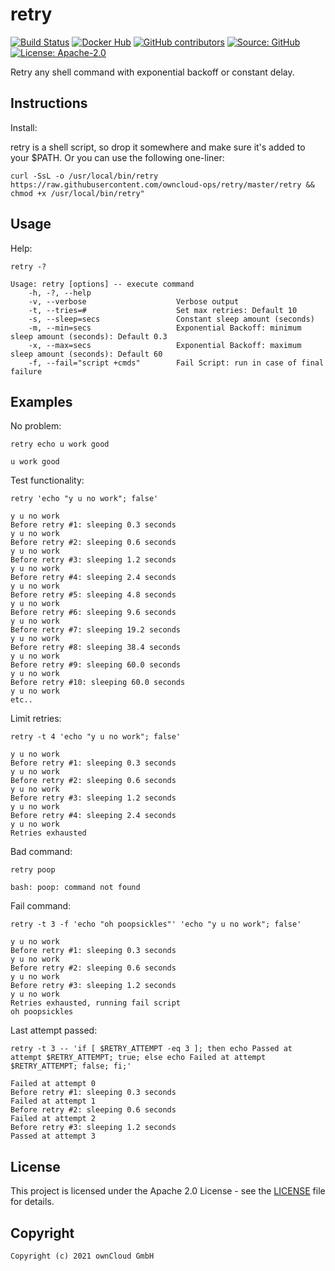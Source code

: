# retry

[![Build Status](https://img.shields.io/drone/build/owncloud-ci/retry?logo=drone&server=https%3A%2F%2Fdrone.owncloud.com)](https://drone.owncloud.com/owncloud-ci/retry)
[![Docker Hub](https://img.shields.io/docker/v/owncloudci/retry?logo=docker&label=dockerhub&sort=semver&logoColor=white)](https://hub.docker.com/r/owncloudci/retry)
[![GitHub contributors](https://img.shields.io/github/contributors/owncloud-ci/retry)](https://github.com/owncloud-ci/retry/graphs/contributors)
[![Source: GitHub](https://img.shields.io/badge/source-github-blue.svg?logo=github&logoColor=white)](https://github.com/owncloud-ci/retry)
[![License: Apache-2.0](https://img.shields.io/github/license/owncloud-ci/retry)](https://github.com/owncloud-ci/retry/blob/master/LICENSE)

Retry any shell command with exponential backoff or constant delay.

## Instructions

Install:

retry is a shell script, so drop it somewhere and make sure it's added to your \$PATH. Or you can use the following one-liner:

```Shell
curl -SsL -o /usr/local/bin/retry https://raw.githubusercontent.com/owncloud-ops/retry/master/retry && chmod +x /usr/local/bin/retry"
```

## Usage

Help:

```Shell
retry -?

Usage: retry [options] -- execute command
    -h, -?, --help
    -v, --verbose                    Verbose output
    -t, --tries=#                    Set max retries: Default 10
    -s, --sleep=secs                 Constant sleep amount (seconds)
    -m, --min=secs                   Exponential Backoff: minimum sleep amount (seconds): Default 0.3
    -x, --max=secs                   Exponential Backoff: maximum sleep amount (seconds): Default 60
    -f, --fail="script +cmds"        Fail Script: run in case of final failure
```

## Examples

No problem:

```Shell
retry echo u work good

u work good
```

Test functionality:

```Shell
retry 'echo "y u no work"; false'

y u no work
Before retry #1: sleeping 0.3 seconds
y u no work
Before retry #2: sleeping 0.6 seconds
y u no work
Before retry #3: sleeping 1.2 seconds
y u no work
Before retry #4: sleeping 2.4 seconds
y u no work
Before retry #5: sleeping 4.8 seconds
y u no work
Before retry #6: sleeping 9.6 seconds
y u no work
Before retry #7: sleeping 19.2 seconds
y u no work
Before retry #8: sleeping 38.4 seconds
y u no work
Before retry #9: sleeping 60.0 seconds
y u no work
Before retry #10: sleeping 60.0 seconds
y u no work
etc..
```

Limit retries:

```Shell
retry -t 4 'echo "y u no work"; false'

y u no work
Before retry #1: sleeping 0.3 seconds
y u no work
Before retry #2: sleeping 0.6 seconds
y u no work
Before retry #3: sleeping 1.2 seconds
y u no work
Before retry #4: sleeping 2.4 seconds
y u no work
Retries exhausted
```

Bad command:

```Shell
retry poop

bash: poop: command not found
```

Fail command:

```Shell
retry -t 3 -f 'echo "oh poopsickles"' 'echo "y u no work"; false'

y u no work
Before retry #1: sleeping 0.3 seconds
y u no work
Before retry #2: sleeping 0.6 seconds
y u no work
Before retry #3: sleeping 1.2 seconds
y u no work
Retries exhausted, running fail script
oh poopsickles
```

Last attempt passed:

```Shell
retry -t 3 -- 'if [ $RETRY_ATTEMPT -eq 3 ]; then echo Passed at attempt $RETRY_ATTEMPT; true; else echo Failed at attempt $RETRY_ATTEMPT; false; fi;'

Failed at attempt 0
Before retry #1: sleeping 0.3 seconds
Failed at attempt 1
Before retry #2: sleeping 0.6 seconds
Failed at attempt 2
Before retry #3: sleeping 1.2 seconds
Passed at attempt 3
```

## License

This project is licensed under the Apache 2.0 License - see the [LICENSE](https://github.com/owncloud-ci/retry/blob/master/LICENSE) file for details.

## Copyright

```Text
Copyright (c) 2021 ownCloud GmbH
```
